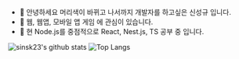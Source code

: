 - 👋 안녕하세요 머리색이 바뀌고 나서까지 개발자를 하고싶은 신성규 입니다.
- 👀 웹, 웹앱, 모바일 앱 게임 에 관심이 있습니다.
- 🌱 현 Node.js를 중점적으로 React, Nest.js, TS 공부 중 입니다.

![sinsk23's github stats](https://github-readme-stats.vercel.app/api?username=sinsk23&show_icons=true&theme=tokyonight)
![Top Langs](https://github-readme-stats.vercel.app/api/top-langs/?username=sinsk23&layout=compact&theme=tokyonight)


<!---
sinsk23/sinsk23 is a ✨ special ✨ repository because its `README.md` (this file) appears on your GitHub profile.
You can click the Preview link to take a look at your changes.
--->

